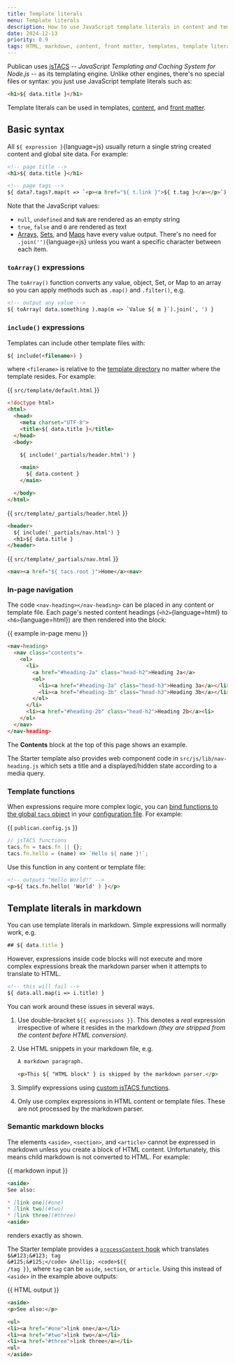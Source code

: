 ```yaml
---
title: Template literals
menu: Template literals
description: How to use JavaScript template literals in content and templates.
date: 2024-12-13
priority: 0.9
tags: HTML, markdown, content, front matter, templates, template literals
---
```


Publican uses [jsTACS](https://www.npmjs.com/package/jstacs) -- *JavaScript Templating and Caching System for Node.js* -- as its templating engine. Unlike other engines, there's no special files or syntax: you just use JavaScript template literals such as:

```html
<h1>${ data.title }</h1>
```

Template literals can be used in templates, [content](--ROOT--docs/content/files/), and [front matter](--ROOT--docs/content/front-matter/).


## Basic syntax

All `${ expression }`{language=js} usually return a single string created content and global site data. For example:

```html
<!-- page title -->
<h1>${ data.title }</h1>

<!-- page tags -->
${ data?.tags?.map(t => `<p><a href="${ t.link }">${ t.tag }</a></p>`) }
```

Note that the JavaScript values:

* `null`, `undefined` and `NaN` are rendered as an empty string
* `true`, `false` and `0` are rendered as text
* [Arrays](https://developer.mozilla.org/docs/Web/JavaScript/Reference/Global_Objects/Array), [Sets](https://developer.mozilla.org/docs/Web/JavaScript/Reference/Global_Objects/Set), and [Maps](https://developer.mozilla.org/docs/Web/JavaScript/Reference/Global_Objects/Map) have every value output. There's no need for `.join('')`{language=js} unless you want a specific character between each item.


### `toArray()` expressions

The `toArray()` function converts any value, object, Set, or Map to an array so you can apply methods such as `.map()` and `.filter()`, e.g.

```html
<!-- output any value -->
${ toArray( data.something ).map(m => `Value ${ m }`).join(', ') }
```


### `include()` expressions

Templates can include other template files with:

```html
${ include(<filename>) }
```

where `<filename>` is relative to the [template directory](--ROOT--docs/templates/files/#template-file-location) no matter where the template resides. For example:

{{ `src/template/default.html` }}
```html
<!doctype html>
<html>
  <head>
    <meta charset="UTF-8">
    <title>${ data.title }</title>
  </head>
  <body>

    ${ include('_partials/header.html') }

    <main>
      ${ data.content }
    </main>

  </body>
</html>
```

{{ `src/template/_partials/header.html` }}
```html
<header>
  ${ include('_partials/nav.html') }
  <h1>${ data.title }
</header>
```

{{ `src/template/_partials/nav.html` }}
```html
<nav><a href="${ tacs.root }">Home</a><nav>
```


### In-page navigation

The code `<nav-heading></nav-heading>` can be placed in any content or template file. Each page's nested content headings (`<h2>`{language=html} to `<h6>`{language=html}) are then rendered into the block:

{{ example in-page menu }}
```html
<nav-heading>
  <nav class="contents">
    <ol>
      <li>
        <a href="#heading-2a" class="head-h2">Heading 2a</a>
        <ol>
          <li><a href="#heading-3a" class="head-h3">Heading 3a</a></li>
          <li><a href="#heading-3b" class="head-h3">Heading 3b</a></li>
        </ol>
      </li>
      <li><a href="#heading-2b" class="head-h2">Heading 2b</a><li>
    </ol>
  </nav>
</nav-heading>
```

The **Contents** block at the top of this page shows an example.

The Starter template also provides web component code in `src/js/lib/nav-heading.js` which sets a title and a displayed/hidden state according to a media query.


### Template functions

When expressions require more complex logic, you can [bind functions to the global `tacs` object](--ROOT--docs/configuration/template-functions/#custom-jstacs-functions) in your [configuration file](--ROOT--docs/configuration/file/). For example:

{{ `publican.config.js` }}
```js
// jsTACS functions
tacs.fn = tacs.fn || {};
tacs.fn.hello = (name) => `Hello ${ name }!`;
```

Use this function in any content or template file:

```html
<!-- outputs "Hello World!" -->
<p>${ tacs.fn.hello( 'World' ) }</p>
```


## Template literals in markdown

You can use template literals in markdown. Simple expressions will normally work, e.g.

```js
## ${ data.title }
```

However, expressions inside code blocks will not execute and more complex expressions break the markdown parser when it attempts to translate to HTML.

```html
<!-- this will fail -->
${ data.all.map(i => i.title) }
```

You can work around these issues in several ways.

1. Use double-bracket <code>$&#123;&#123; expressions &#125;&#125;</code>. This denotes a *real* expression irrespective of where it resides in the markdown *(they are stripped from the content before HTML conversion)*.<p>

1. Use HTML snippets in your markdown file, e.g.

    ```md
    A markdown paragraph.

    <p>This ${ "HTML block" } is skipped by the markdown parser.</p>
    ```

1. Simplify expressions using [custom jsTACS functions](--ROOT--docs/configuration/template-functions/).

1. Only use complex expressions in HTML content or template files. These are not processed by the markdown parser.


### Semantic markdown blocks

The elements `<aside>`, `<section>`, and `<article>` cannot be expressed in markdown unless you create a block of HTML content. Unfortunately, this means child markdown is not converted to HTML. For example:

{{ markdown input }}
```md
<aside>
See also:

* [link one](#one)
* [link two](#two)
* [link three](#three)
<aside>
```

renders exactly as shown.

The Starter template provides a [`processContent` hook](--ROOT--docs/configuration/event-functions/#processcontent) which translates <code>$&#123;&#123; tag &#125;&#125;</code> &hellip; <code>$&#123;&#123; /tag &#125;&#125;</code>, where `tag` can be `aside`, `section`, or `article`. Using this instead of `<aside>` in the example above outputs:

{{ HTML output }}
```html
<aside>
<p>See also:</p>

<ul>
<li><a href="#one">link one</a></li>
<li><a href="#two">link two</a></li>
<li><a href="#three">link three</a></li>
<ul>
</aside>
```
